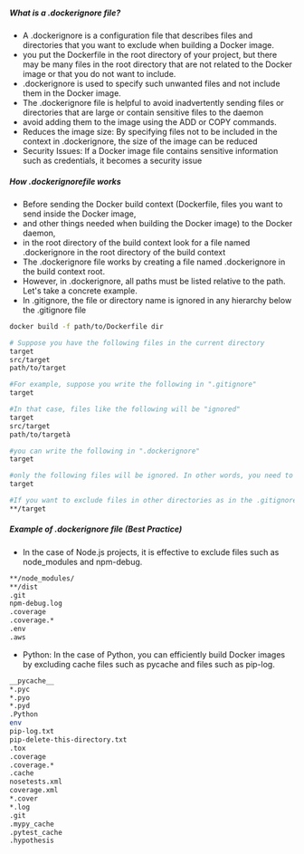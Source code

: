 ##### What is a .dockerignore file?
- A .dockerignore is a configuration file that describes files and directories that you want to exclude when building a Docker image.
- you put the Dockerfile in the root directory of your project, but there may be many files in the root directory that are not related to the Docker image or that you do not want to include.
- .dockerignore is used to specify such unwanted files and not include them in the Docker image.
- The .dockerignore file is helpful to avoid inadvertently sending files or directories that are large or contain sensitive files to the daemon
- avoid adding them to the image using the ADD or COPY commands.
- Reduces the image size: By specifying files not to be included in the context in .dockerignore, the size of the image can be reduced
- Security Issues: If a Docker image file contains sensitive information such as credentials, it becomes a security issue

##### How .dockerignorefile works
- Before sending the Docker build context (Dockerfile, files you want to send inside the Docker image,
- and other things needed when building the Docker image) to the Docker daemon,
- in the root directory of the build context look for a file named .dockerignore in the root directory of the build context
- The .dockerignore file works by creating a file named .dockerignore in the build context root.
- However, in .dockerignore, all paths must be listed relative to the path. Let's take a concrete example.
- In .gitignore, the file or directory name is ignored in any hierarchy below the .gitignore file
``````sh
docker build -f path/to/Dockerfile dir

# Suppose you have the following files in the current directory
target
src/target
path/to/target

#For example, suppose you write the following in ".gitignore"
target

#In that case, files like the following will be "ignored"
target
src/target
path/to/targetà

#you can write the following in ".dockerignore"
target

#only the following files will be ignored. In other words, you need to specify the directory in .dockerignore.
target

#If you want to exclude files in other directories as in the .gitignore example, you can put the following in .dockerignore:
**/target

``````
##### Example of .dockerignore file (Best Practice)
- In the case of Node.js projects, it is effective to exclude files such as node_modules and npm-debug.
``````sh
**/node_modules/
**/dist
.git
npm-debug.log
.coverage
.coverage.*
.env
.aws
``````
- Python: In the case of Python, you can efficiently build Docker images by excluding cache files such as pycache and files such as pip-log.
``````sh
__pycache__
*.pyc
*.pyo
*.pyd
.Python
env
pip-log.txt
pip-delete-this-directory.txt
.tox
.coverage
.coverage.*
.cache
nosetests.xml
coverage.xml
*.cover
*.log
.git
.mypy_cache
.pytest_cache
.hypothesis
``````
